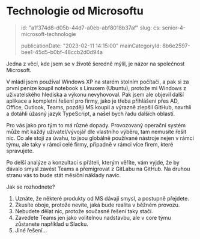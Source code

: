 Technologie od Microsoftu
=========================

> id: "a1f374d8-d05b-44d7-a0eb-abf8018b37af"
> slug:
> 	cs: senior-4-microsoft-technologie
>
> publicationDate: "2023-02-11 14:15:00"
> mainCategoryId: 8b6e2597-bee1-45d5-b0bf-48ccb2d0d94a

Jedna z věcí, kde jsem se v životě šeredně mýlil, je názor na společnost Microsoft.

V mládí jsem používal Windows XP na starém stolním počítači, a pak si za první peníze koupil notebook s Linuxem (Ubuntu), protože mi Windows z uživatelského hlediska a výkonu nevyhovoval. Pak jsem ale objevil další aplikace a kompletní řešení pro firmy, jako je třeba přihlášení přes AD, Office, Outlook, Teams, později MS koupil a výrazně zlepšil GitHub, navrhli a dotáhli úžasný jazyk TypeScript, a našel bych řadu dalších oblastí.

Pro vás jako pro tým to má různé dopady. Provozovaný operační systém může mít každý uživatel/vývojář dle vlastního výběru, tam nemusíte řešit nic. Co ale stojí za úvahu, to jsou globálně používané nástroje nejen v rámci týmu, ale taky v rámci celé firmy, případně v rámci více firem, které spravujete.

Po delší analýze a konzultaci s přáteli, kterým věříte, vám vyjde, že by dávalo smysl zavést Teams a přemigrovat z GitLabu na GitHub. Na druhou stranu vás to bude stát měsíční náklady navíc.

Jak se rozhodnete?

1. Uznáte, že některé produkty od MS dávají smysl, a postupně přejdete.
2. Zkusíte oboje, protože nevíte, jaká bude realita v běžném provozu.
3. Nebudete dělat nic, protože současné řešení taky stačí.
4. Zavedete Teams jen jako volitelnou nadstavbu, ale v core týmu zůstanete například u Slacku.
5. Jiné řešení...
